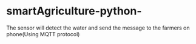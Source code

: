 # smartAgriculture-python-
The sensor will detect the water and send the message to the farmers on phone(Using MQTT protocol)
